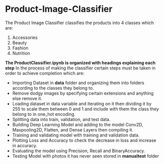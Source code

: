 # Product-Image-Classifier
The Product Image Classifier classifies the products into 4 classes which are:
1. Accessories
2. Beauty
3. Fashion
4. Nutrition

**The ProductClassifier.ipynb is organized with headings explaining each step**
In the process of making the classifier certain steps must be taken in order to achieve completion which are:
- Importing Dataset in **data** folder and organizing them into folders according to the classes they belong to.
- Remove dodgy images by specifying certain extensions and anything else remove it.
- Loading dataset in data variable and iterating on it then dividing it by 255 to scale them between 0 and 1 and include with them the class they belong to in one_hot encoding.
- Splitting data into train, validation, and test data.
- Building Deep Learning Model and adding to the model Conv2D, Maxpooling2D, Flatten, and Dense Layers then compiling it.
- Training and validating model with training and validation data.
- Plotting Loss and Accuracy to check the decrease in loss and increase in accuracy.
- Evaluating the model using Precision, Recall and BinaryAccuracy.
- Testing Model with photos it has never seen stored in **manualtest** folder

